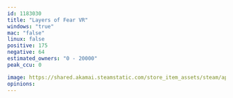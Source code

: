 ```yaml
---
id: 1183030
title: "Layers of Fear VR"
windows: "true"
mac: "false"
linux: false
positive: 175
negative: 64
estimated_owners: "0 - 20000"
peak_ccu: 0

image: https://shared.akamai.steamstatic.com/store_item_assets/steam/apps/1183030/header.jpg?t=1646423606
opinions:
---
```


